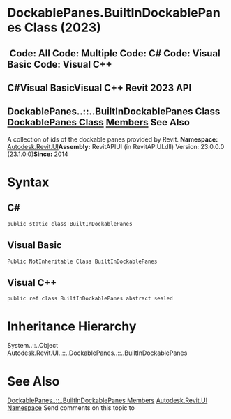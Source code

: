 # DockablePanes.BuiltInDockablePanes Class (2023)

﻿
 Code: All Code: Multiple Code: C# Code: Visual Basic Code: Visual C++   
---  
C#Visual BasicVisual C++
Revit 2023 API  
---  
DockablePanes..::..BuiltInDockablePanes Class  
[DockablePanes Class](a6e4943e-8a76-92f6-81d3-1d467a1aa701.md "DockablePanes Class") [Members](1fa5cdf1-2abb-1782-47a4-a5bef46d4793.md "DockablePanes.BuiltInDockablePanes Members") See Also  
---  
A collection of ids of the dockable panes provided by Revit. 
**Namespace:** [Autodesk.Revit.UI](e86fd90a-8957-02a6-da7f-ced248966e3e.md "Autodesk.Revit.UI Namespace")**Assembly:** RevitAPIUI (in RevitAPIUI.dll) Version: 23.0.0.0 (23.1.0.0)**Since:** 2014 
# Syntax
C#  
---  
```text
public static class BuiltInDockablePanes
```
  
Visual Basic  
---  
```text
Public NotInheritable Class BuiltInDockablePanes
```
  
Visual C++  
---  
```text
public ref class BuiltInDockablePanes abstract sealed
```
  
# Inheritance Hierarchy
System..::..Object Autodesk.Revit.UI..::..DockablePanes..::..BuiltInDockablePanes
# See Also
[DockablePanes..::..BuiltInDockablePanes Members](1fa5cdf1-2abb-1782-47a4-a5bef46d4793.md "DockablePanes.BuiltInDockablePanes Members")
[Autodesk.Revit.UI Namespace](e86fd90a-8957-02a6-da7f-ced248966e3e.md "Autodesk.Revit.UI Namespace")
Send comments on this topic to 